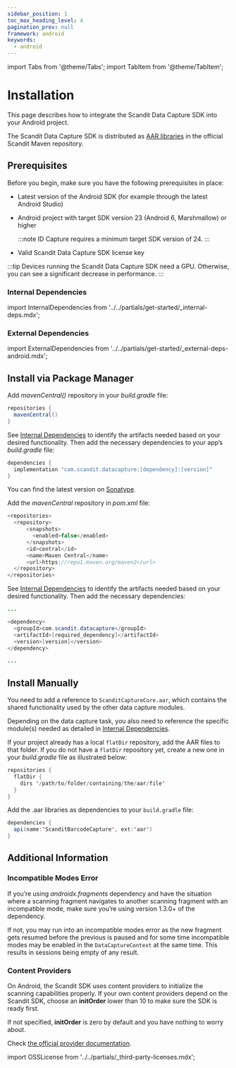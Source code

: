 ```yaml
---
sidebar_position: 1
toc_max_heading_level: 4
pagination_prev: null
framework: android
keywords:
  - android
---
```


import Tabs from '@theme/Tabs';
import TabItem from '@theme/TabItem';

# Installation

This page describes how to integrate the Scandit Data Capture SDK into your Android project.

The Scandit Data Capture SDK is distributed as [AAR libraries](https://developer.android.com/studio/projects/android-library#aar-contents) in the official Scandit Maven repository.

## Prerequisites

Before you begin, make sure you have the following prerequisites in place:

- Latest version of the Android SDK (for example through the latest Android Studio)
- Android project with target SDK version 23 (Android 6, Marshmallow) or higher

  :::note
  ID Capture requires a minimum target SDK version of 24.
  :::
  
- Valid Scandit Data Capture SDK license key

:::tip
Devices running the Scandit Data Capture SDK need a GPU. Otherwise, you can see a significant decrease in performance.
:::

### Internal Dependencies

import InternalDependencies from '../../partials/get-started/_internal-deps.mdx';

<InternalDependencies/>

### External Dependencies

import ExternalDependencies from '../../partials/get-started/_external-deps-android.mdx';

<ExternalDependencies/>

## Install via Package Manager

<Tabs groupId="managers">

<TabItem value="gradle" label="Gradle">

Add _mavenCentral()_ repository in your _build.gradle_ file:

```java
repositories {
  mavenCentral()
}
```

See [Internal Dependencies](#internal-dependencies) to identify the artifacts needed based on your desired functionality. Then add the necessary dependencies to your app’s _build.gradle_ file:

```java
dependencies {
  implementation "com.scandit.datacapture:[dependency]:[version]"
}
```

You can find the latest version on [Sonatype](https://s01.oss.sonatype.org/content/repositories/releases/com/scandit/datacapture/).

</TabItem>

<TabItem value="maven" label="Maven">

Add the _mavenCentral_ repository in _pom.xml_ file:

```java
<repositories>
  <repository>
      <snapshots>
        <enabled>false</enabled>
      </snapshots>
      <id>central</id>
      <name>Maven Central</name>
      <url>https://repo1.maven.org/maven2</url>
  </repository>
</repositories>
```

See [Internal Dependencies](#internal-dependencies) to identify the artifacts needed based on your desired functionality. Then add the necessary dependencies:

```java
...

<dependency>
  <groupId>com.scandit.datacapture</groupId>
  <artifactId>[required_dependency]</artifactId>
  <version>[version]</version>
</dependency>

...
```

</TabItem>

</Tabs>

## Install Manually

You need to add a reference to `ScanditCaptureCore.aar`, which contains the shared functionality used by the other data capture modules.

Depending on the data capture task, you also need to reference the specific module(s) needed as detailed in [Internal Dependencies](#internal-dependencies).

If your project already has a local `flatDir` repository, add the AAR files to that folder. If you do not have a `flatDir` repository yet, create a new one in your _build.gradle_ file as illustrated below:

```java
repositories {
  flatDir {
    dirs '/path/to/folder/containing/the/aar/file'
  }
}
```

Add the .aar libraries as dependencies to your `build.gradle` file:

```java
dependencies {
  api(name:'ScanditBarcodeCapture', ext:'aar')
}
```

## Additional Information

### Incompatible Modes Error

If you’re using _androidx.fragments_ dependency and have the situation where a scanning fragment navigates to another scanning fragment with an incompatible mode, make sure you’re using version 1.3.0+ of the dependency.

If not, you may run into an incompatible modes error as the new fragment gets resumed before the previous is paused and for some time incompatible modes may be enabled in the `DataCaptureContext` at the same time. This results in sessions being empty of any result.

### Content Providers

On Android, the Scandit SDK uses content providers to initialize the scanning capabilities properly. If your own content providers depend on the Scandit SDK, choose an **initOrder** lower than 10 to make sure the SDK is ready first.

If not specified, **initOrder** is zero by default and you have nothing to worry about.

Check [the official provider documentation](https://developer.android.com/guide/topics/manifest/provider-element).

import OSSLicense from '../../partials/_third-party-licenses.mdx';

<OSSLicense/>